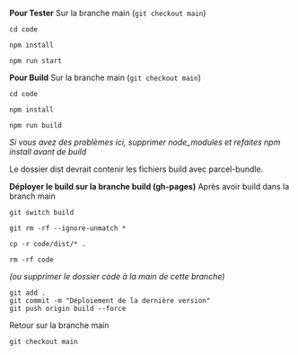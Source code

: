 **Pour Tester**
Sur la branche main (`git checkout main`)
```
cd code
```
```
npm install
```
```
npm run start
```

**Pour Build**
Sur la branche main (`git checkout main`)
```
cd code
```
```
npm install
```
```
npm run build
```
*Si vous avez des problèmes ici, supprimer node_modules et refaites npm install avant de build*

Le dossier dist devrait contenir les fichiers build avec parcel-bundle.

**Déployer le build sur la branche build (gh-pages)**
Après avoir build dans la branch main
```
git switch build
```
```
git rm -rf --ignore-unmatch *
```

```
cp -r code/dist/* .
```
```
rm -rf code
``` 
*(ou supprimer le dossier code à la main de cette branche)*
```
git add .
git commit -m "Déploiement de la dernière version"
git push origin build --force
```
Retour sur la branche main
```
git checkout main
```